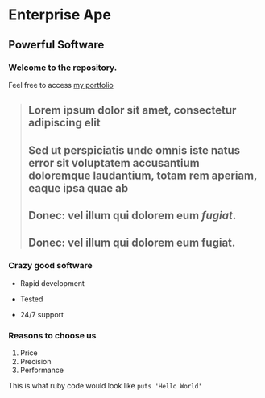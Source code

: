 Enterprise Ape
==============

Powerful Software
-----------------

### Welcome to the repository.

Feel free to access [my portfolio](http://google.com)

> ## Lorem ipsum dolor sit amet, consectetur adipiscing elit
>
> ## Sed ut perspiciatis unde omnis iste natus error sit voluptatem accusantium doloremque laudantium, totam rem aperiam, eaque ipsa quae ab 
>
> ## Donec: vel illum qui dolorem eum *fugiat*.
>
> ## Donec: vel illum qui dolorem eum **fugiat**.

### Crazy good software
* Rapid development
+ Tested
- 24/7 support

### Reasons to choose us
1. Price
2. Precision
3. Performance

This is what ruby code would look like `puts 'Hello World'`
